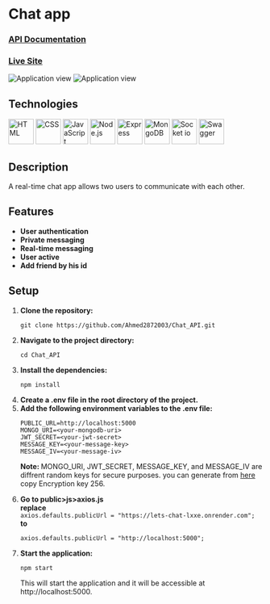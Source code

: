 # Chat app

<h3><a href="https://lets-chat-lxxe.onrender.com/api-docs">API Documentation</a></h3>
<h3><a href="https://lets-chat-lxxe.onrender.com">Live Site</a></h3>
<img src="https://github-production-user-asset-6210df.s3.amazonaws.com/106814780/265246364-f61f021f-b04c-4029-9607-4e2e083f47a0.jpg" alt="Application view" />
<img src="https://github.com/Ahmed2872003/Chat_API/assets/106814780/ae7919d8-0c7d-4be2-aa22-82ed4317366b" alt="Application view" />

## Technologies
<span><img src="https://user-images.githubusercontent.com/25181517/192158954-f88b5814-d510-4564-b285-dff7d6400dad.png" alt="HTML" width="50" height="50"/></span>
<span><img src="https://user-images.githubusercontent.com/25181517/183898674-75a4a1b1-f960-4ea9-abcb-637170a00a75.png" alt="CSS" width="50" height="50"/></span>
<span><img src="https://user-images.githubusercontent.com/25181517/117447155-6a868a00-af3d-11eb-9cfe-245df15c9f3f.png" alt="JavaScript" width="50" height="50"/></span>
<span><img src="https://user-images.githubusercontent.com/25181517/183568594-85e280a7-0d7e-4d1a-9028-c8c2209e073c.png" alt="Node.js" width="50" height="50"/></span>
<span><img src="https://user-images.githubusercontent.com/25181517/183859966-a3462d8d-1bc7-4880-b353-e2cbed900ed6.png" alt="Express" width="50" height="50"/></span>
<span><img src="https://user-images.githubusercontent.com/25181517/182884177-d48a8579-2cd0-447a-b9a6-ffc7cb02560e.png" alt="MongoDB" width="50" height="50"/></span>
<span><img src="https://cdn.icon-icons.com/icons2/2389/PNG/512/socket_io_logo_icon_144874.png" alt="Socket io" width="50" height="50"/></span>
<span><img src="https://user-images.githubusercontent.com/25181517/186711335-a3729606-5a78-4496-9a36-06efcc74f800.png" alt="Swagger" width="50" height="50"/></span>

## Description
  <p>A real-time chat app allows two users to communicate with each other.</p>

## Features
* **User authentication**
* **Private messaging**
* **Real-time messaging**
* **User active**
* **Add friend by his id**

## Setup
1. **Clone the repository:** <br />
    ```
    git clone https://github.com/Ahmed2872003/Chat_API.git
    ```
2. **Navigate to the project directory:** <br />
    ```
    cd Chat_API
    ```
3. **Install the dependencies:** <br />
    ```
    npm install
    ```
4. **Create a .env file in the root directory of the project.**
5. **Add the following environment variables to the .env file:** <br />
    ```
    PUBLIC_URL=http://localhost:5000
    MONGO_URI=<your-mongodb-uri>
    JWT_SECRET=<your-jwt-secret>
    MESSAGE_KEY=<your-message-key>
    MESSAGE_IV=<your-message-iv>
    ```
    <p><strong>Note: </strong>MONGO_URI, JWT_SECRET, MESSAGE_KEY, and MESSAGE_IV are diffrent random keys for secure purposes. you can generate from <a href="https://acte.ltd/utils/randomkeygen">here</a> copy Encryption key 256.</p>
6. **Go to public>js>axios.js** <br />
    **replace** <br />
     `axios.defaults.publicUrl = "https://lets-chat-lxxe.onrender.com";`<br />
    **to** <br />
      ```
      axios.defaults.publicUrl = "http://localhost:5000";
      ```
7. **Start the application:** <br />
     ```
     npm start
     ```
   <p>This will start the application and it will be accessible at http://localhost:5000.</p>
